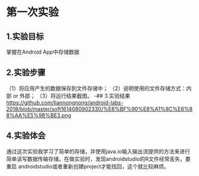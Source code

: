 # 第一次实验
 ## 1.实验目标
掌握在Android App中存储数据
 ## 2.实验步骤
（1）将应用产生的数据保存到文件存储中； （2）说明使用的文件存储方式：内部 or 外部； （3）将运行结果截图。
 -## 3.实验结果
https://github.com/liannongnong/android-labs-2018/blob/master/soft1614080902330/%E8%BF%90%E8%A1%8C%E6%88%AA%E5%9B%BE3.png
 ## 4.实验体会
通过这次实验我学习了简单的存储，并使用java.io输入输出流提供的方法来进行简单读写数据传输存储。在做实验时，发现androidstudio的R文件经常丢失，要重启 androidstudio或者重新创建project才能找回，这个就比较麻烦。
